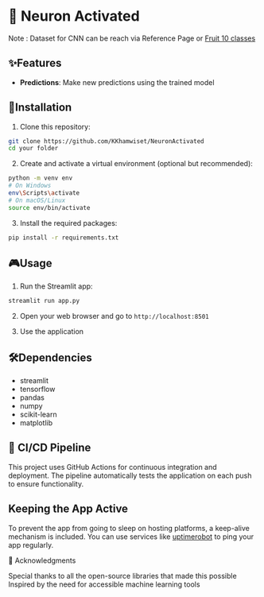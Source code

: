 ﻿# 🧠 Neuron Activated
Note : Dataset for CNN can be reach via Reference Page or [Fruit 10 classes](https://www.kaggle.com/datasets/karimabdulnabi/fruit-classification10-class/data)


## ✨Features

- **Predictions**: Make new predictions using the trained model



## 🚀Installation

1. Clone this repository:
```bash
git clone https://github.com/KKhamwiset/NeuronActivated
cd your folder
```

2. Create and activate a virtual environment (optional but recommended):
```bash
python -m venv env
# On Windows
env\Scripts\activate
# On macOS/Linux
source env/bin/activate
```

3. Install the required packages:
```bash
pip install -r requirements.txt
```

## 🎮Usage

1. Run the Streamlit app:
```bash
streamlit run app.py
```

2. Open your web browser and go to `http://localhost:8501`

3. Use the application

## 🛠️Dependencies

- streamlit
- tensorflow
- pandas
- numpy
- scikit-learn
- matplotlib

## 🔄 CI/CD Pipeline
This project uses GitHub Actions for continuous integration and deployment. The pipeline automatically tests the application on each push to ensure functionality.

## Keeping the App Active

To prevent the app from going to sleep on hosting platforms, a keep-alive mechanism is included. You can use services like [uptimerobot](https://uptimerobot.com/) to ping your app regularly.

🙏 Acknowledgments

Special thanks to all the open-source libraries that made this possible
Inspired by the need for accessible machine learning tools
